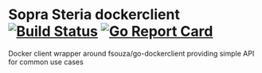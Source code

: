 # Sopra Steria dockerclient [![Build Status](https://travis-ci.org/soprasteria/dockerapi.svg?branch=master)](https://travis-ci.org/soprasteria/dockerapi) [![Go Report Card](https://goreportcard.com/badge/github.com/soprasteria/dockerapi)](https://goreportcard.com/report/github.com/soprasteria/dockerapi)

Docker client wrapper around fsouza/go-dockerclient providing simple API for common use cases
